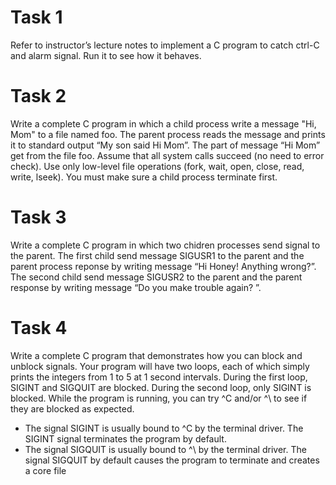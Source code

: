# Task 1
Refer to instructor’s lecture notes to implement a C program to catch ctrl-C and alarm signal. Run it to see how it behaves. 
# Task 2
Write a complete C program in which a child process write a message "Hi, Mom" to a file named foo. The parent process reads the message and prints it to standard output “My son said Hi Mom”. The part of message “Hi Mom” get from the file foo. Assume that all system calls succeed (no need to error check). Use only low-level file operations (fork, wait, open, close, read, write, lseek). You must make sure a child process terminate first.
# Task 3
Write a complete C program in which two chidren processes send signal to the parent. The first child send message SIGUSR1 to the parent and the parent process reponse by writing message “Hi Honey! Anything wrong?”. The second child send message SIGUSR2 to the parent and the parent response by writing message “Do you make trouble again? ”.
# Task 4
Write a complete C program that demonstrates how you can block and unblock signals. Your program will have two loops, each of which simply prints the integers from 1 to 5 at 1 second intervals. During the first loop, SIGINT and SIGQUIT are blocked. During the second loop, only SIGINT is blocked. While the program is running, you can try ^C and/or ^\ to see if they are blocked as expected.
* The signal SIGINT is usually bound to ^C by the terminal driver. The SIGINT signal terminates the program by default.
* The signal SIGQUIT is usually bound to ^\ by the terminal driver. The signal SIGQUIT by default causes the program to terminate and creates a core file 

